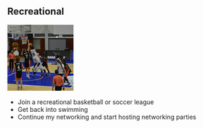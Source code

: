 ## Recreational 
![Ralph Lehmberg = Basketball](basketball.jpg)
- Join a recreational basketball or soccer league 
- Get back into swimming 
- Continue my networking and start hosting networking parties